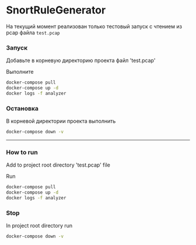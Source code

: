# SnortRuleGenerator

На текущий момент реализован только тестовый запуск с чтением из pcap файла `test.pcap`

### Запуск
Добавьте в корневую директорию проекта файл 'test.pcap'

Выполните
```bash
docker-compose pull
docker-compose up -d
docker logs -f analyzer
```

### Остановка

В корневой директории проекта выполнить

```bash
docker-compose down -v
```


**************



### How to run
Add to project root directory 'test.pcap' file

Run
```bash
docker-compose pull
docker-compose up -d
docker logs -f analyzer
```

### Stop

In project root directory run

```bash
docker-compose down -v
```

